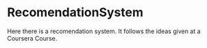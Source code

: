 # RecomendationSystem
Here there is a recomendation system. It follows the ideas given at a Coursera Course. 
